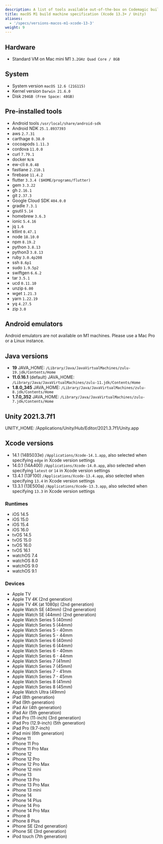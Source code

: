```yaml
---
description: A list of tools available out-of-the-box on Codemagic build machines.
title: macOS M1 build machine specification (Xcode 13.3+ / Unity)
aliases:
  - '/specs/versions-macos-m1-xcode-13-3'
weight: 9
---
```


## Hardware

- Standard VM on Mac mini M1 `3.2GHz Quad Core / 8GB`

## System

- System version `macOS 12.6 (21G115)`
- Kernel version `Darwin 21.6.0`
- Disk `294GB (Free Space: 48GB)`

## Pre-installed tools

- Android tools `/usr/local/share/android-sdk`
- Android NDK `25.1.8937393`
- aws `2.7.31`
- carthage `0.38.0`
- cocoapods `1.11.3`
- cordova `11.0.0`
- curl `7.79.1`
- docker `N/A`
- ew-cli `0.0.48`
- fastlane `2.210.1`
- firebase `11.4.2`
- flutter `3.3.4 ($HOME/programs/flutter)`
- gem `3.3.22`
- gh `2.16.1`
- git `2.37.3`
- Google Cloud SDK `404.0.0`
- gradle `7.3.1`
- gsutil `5.14`
- homebrew `3.6.3`
- ionic `5.4.16`
- jq `1.6`
- ktlint `0.47.1`
- node `18.10.0`
- npm `8.19.2`
- python `3.8.13`
- python3 `3.8.13`
- ruby `3.0.4p208`
- ssh `8.6p1`
- sudo `1.9.5p2`
- swiftgen `6.6.2`
- tar `3.5.1`
- ucd `0.11.10`
- unzip `6.00`
- wget `1.21.3`
- yarn `1.22.19`
- yq `4.27.5`
- zip `3.0`

## Android emulators

Android emulators are not available on M1 machines. Please use a Mac Pro or a Linux instance.

## Java versions

- **19** JAVA_HOME: `/Library/Java/JavaVirtualMachines/zulu-19.jdk/Contents/Home`
- **11.0.16.1** (default) JAVA_HOME: `/Library/Java/JavaVirtualMachines/zulu-11.jdk/Contents/Home`
- **1.8.0_345** JAVA_HOME: `/Library/Java/JavaVirtualMachines/zulu-8.jdk/Contents/Home`
- **1.7.0_352** JAVA_HOME: `/Library/Java/JavaVirtualMachines/zulu-7.jdk/Contents/Home`

## Unity 2021.3.7f1

UNITY_HOME: /Applications/Unity/Hub/Editor/2021.3.7f1/Unity.app

## Xcode versions

- 14.1 (14B5033e) `/Applications/Xcode-14.1.app`, also selected when specifying `edge` in Xcode version settings
- 14.0.1 (14A400) `/Applications/Xcode-14.0.app`, also selected when specifying `latest` or `14` in Xcode version settings
- 13.4.1 (13F100) `/Applications/Xcode-13.4.app`, also selected when specifying `13.4` in Xcode version settings
- 13.3.1 (13E500a) `/Applications/Xcode-13.3.app`, also selected when specifying `13.3` in Xcode version settings

### Runtimes

- iOS 14.5
- iOS 15.0
- iOS 15.4
- iOS 16.0
- tvOS 14.5
- tvOS 15.0
- tvOS 16.0
- tvOS 16.1
- watchOS 7.4
- watchOS 8.0
- watchOS 9.0
- watchOS 9.1

### Devices

- Apple TV
- Apple TV 4K (2nd generation)
- Apple TV 4K (at 1080p) (2nd generation)
- Apple Watch SE (40mm) (2nd generation)
- Apple Watch SE (44mm) (2nd generation)
- Apple Watch Series 5 (40mm)
- Apple Watch Series 5 (44mm)
- Apple Watch Series 5 - 40mm
- Apple Watch Series 5 - 44mm
- Apple Watch Series 6 (40mm)
- Apple Watch Series 6 (44mm)
- Apple Watch Series 6 - 40mm
- Apple Watch Series 6 - 44mm
- Apple Watch Series 7 (41mm)
- Apple Watch Series 7 (45mm)
- Apple Watch Series 7 - 41mm
- Apple Watch Series 7 - 45mm
- Apple Watch Series 8 (41mm)
- Apple Watch Series 8 (45mm)
- Apple Watch Ultra (49mm)
- iPad (8th generation)
- iPad (9th generation)
- iPad Air (4th generation)
- iPad Air (5th generation)
- iPad Pro (11-inch) (3rd generation)
- iPad Pro (12.9-inch) (5th generation)
- iPad Pro (9.7-inch)
- iPad mini (6th generation)
- iPhone 11
- iPhone 11 Pro
- iPhone 11 Pro Max
- iPhone 12
- iPhone 12 Pro
- iPhone 12 Pro Max
- iPhone 12 mini
- iPhone 13
- iPhone 13 Pro
- iPhone 13 Pro Max
- iPhone 13 mini
- iPhone 14
- iPhone 14 Plus
- iPhone 14 Pro
- iPhone 14 Pro Max
- iPhone 8
- iPhone 8 Plus
- iPhone SE (2nd generation)
- iPhone SE (3rd generation)
- iPod touch (7th generation)
